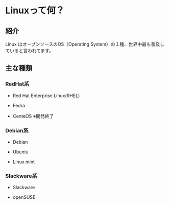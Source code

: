 # Linuxって何？

## 紹介

Linux はオープンソースのOS（Operating System）の１種、世界中最も普及していると言われてます。

## 主な種類
### RedHat系
- Red Hat Enterprise Linux(RHEL)

- Fedra

- CenteOS ※開発終了

### Debian系
- Debian

- Ubuntu

- Linux mint

### Slackware系
- Slackware

- openSUSE